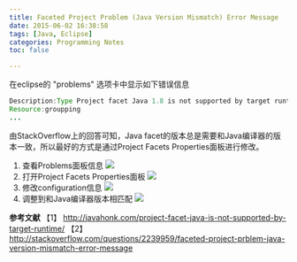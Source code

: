 ```yaml
---
title: Faceted Project Problem (Java Version Mismatch) Error Message
date: 2015-06-02 16:38:58
tags: [Java, Eclipse]
categories: Programming Notes
toc: false

---
```


在eclipse的 "problems" 选项卡中显示如下错误信息
```java
Description:Type Project facet Java 1.8 is not supported by target runtime Apache Tomcat v7.0
Resource:groupping
...
```
由StackOverflow上的回答可知，Java facet的版本总是需要和Java编译器的版本一致，所以最好的方式是通过Project Facets Properties面板进行修改。
1. 查看Problems面板信息
![][1]
2. 打开Project Facets Properties面板
![][2]
3. 修改configuration信息
![][3]
4. 调整到和Java编译器版本相匹配
![][4]


  [1]: http://7xig3q.com1.z0.glb.clouddn.com/eclipse-problems-panel.png
  [2]: http://7xig3q.com1.z0.glb.clouddn.com/eclipse-project-facets-configuration.png
  [3]: http://7xig3q.com1.z0.glb.clouddn.com/project-facets-properties.png
  [4]: http://7xig3q.com1.z0.glb.clouddn.com/matching-java-compiler-compliance-level.png


**参考文献**
【1】 http://javahonk.com/project-facet-java-is-not-supported-by-target-runtime/
【2】 http://stackoverflow.com/questions/2239959/faceted-project-prblem-java-version-mismatch-error-message

